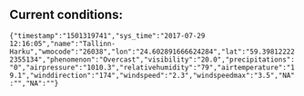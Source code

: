 ## Current conditions: 
 ``` {"timestamp":"1501319741","sys_time":"2017-07-29 12:16:05","name":"Tallinn-Harku","wmocode":"26038","lon":"24.602891666624284","lat":"59.398122222355134","phenomenon":"Overcast","visibility":"20.0","precipitations":"0","airpressure":"1010.3","relativehumidity":"79","airtemperature":"19.1","winddirection":"174","windspeed":"2.3","windspeedmax":"3.5","NA":"","NA":""} ```
